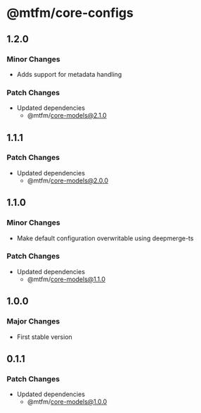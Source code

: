 # @mtfm/core-configs

## 1.2.0

### Minor Changes

- Adds support for metadata handling

### Patch Changes

- Updated dependencies
  - @mtfm/core-models@2.1.0

## 1.1.1

### Patch Changes

- Updated dependencies
  - @mtfm/core-models@2.0.0

## 1.1.0

### Minor Changes

- Make default configuration overwritable using deepmerge-ts

### Patch Changes

- Updated dependencies
  - @mtfm/core-models@1.1.0

## 1.0.0

### Major Changes

- First stable version

## 0.1.1

### Patch Changes

- Updated dependencies
  - @mtfm/core-models@1.0.0
